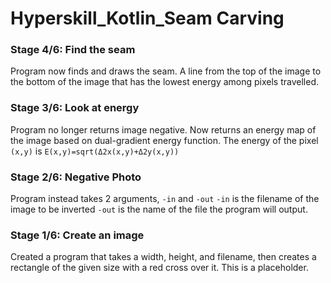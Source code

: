 # Hyperskill_Kotlin_Seam Carving

### Stage 4/6: Find the seam

Program now finds and draws the seam. A line from the top of the image to the bottom of the image that has the lowest energy among pixels travelled.

### Stage 3/6: Look at energy

Program no longer returns image negative. Now returns an energy map of the image based on dual-gradient energy function.
The energy of the pixel `(x,y)` is `E(x,y)=sqrt(Δ2x(x,y)+Δ2y(x,y))`

### Stage 2/6: Negative Photo

Program instead takes 2 arguments, `-in` and `-out`
`-in` is the filename of the image to be inverted
`-out` is the name of the file the program will output.

### Stage 1/6: Create an image

Created a program that takes a width, height, and filename, then creates a rectangle of the given size with a red cross over it.
This is a placeholder.
